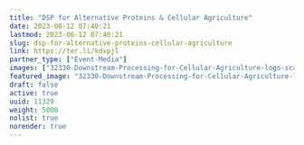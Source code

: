 ```yaml
---
title: "DSP for Alternative Proteins & Cellular Agriculture"
date: 2023-06-12 07:40:21
lastmod: 2023-06-12 07:40:21
slug: dsp-for-alternative-proteins-cellular-agriculture
link: https://ter.li/kdxpjl
partner_type: ["Event-Media"]
images: ["32330-Downstream-Processing-for-Cellular-Agriculture-logo-scaled_1.jpg"]
featured_image: "32330-Downstream-Processing-for-Cellular-Agriculture-logo-scaled_1.jpg"
draft: false
active: true
uuid: 11329
weight: 5000
nolist: true
norender: true
---
```

